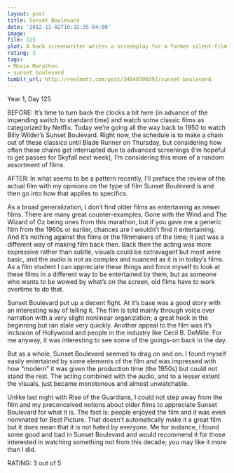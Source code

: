 ```yaml
---
layout: post
title: Sunset Boulevard
date: '2012-11-02T16:32:35-04:00'
image: 
film: 125
plot: A hack screenwriter writes a screenplay for a former silent-film star who has faded into Hollywood obscurity.
rating: 3
tags:
- Movie Marathon
- sunset boulevard
tumblr_url: http://reelmatt.com/post/34848706592/sunset-boulevard
---
```


Year 1, Day 125

BEFORE: It’s time to turn back the clocks a bit here (in advance of the impending switch to standard time) and watch some classic films as categorized by Netflix. Today we’re going all the way back to 1950 to watch Billy Wilder’s Sunset Boulevard. Right now, the schedule is to make a chain out of these classics until Blade Runner on Thursday, but considering how often these chains get interrupted due to advanced screenings (I’m hopeful to get passes for Skyfall next week), I’m considering this more of a random assortment of films.

AFTER: In what seems to be a pattern recently, I’ll preface the review of the actual film with my opinions on the type of film Sunset Boulevard is and then go into how that applies to specifics.

As a broad generalization, I don’t find older films as entertaining as newer films. There are many great counter-examples, Gone with the Wind and The Wizard of Oz being ones from this marathon, but if you gave me a generic film from the 1960s or earlier, chances are I wouldn’t find it entertaining. And it’s nothing against the films or the filmmakers of the time; it just was a different way of making film back then. Back then the acting was more expressive rather than subtle, visuals could be extravagant but most were basic, and the audio is not as complex and nuanced as it is in today’s films. As a film student I can appreciate these things and force myself to look at these films in a different way to be entertained by them, but as someone who wants to be wowed by what’s on the screen, old films have to work overtime to do that.

Sunset Boulevard put up a decent fight. At it’s base was a good story with an interesting way of telling it. The film is told mainly through voice over narration with a very slight nonlinear organization; a great hook in the beginning but ran stale very quickly. Another appeal to the film was it’s inclusion of Hollywood and people in the industry like Cecil B. DeMille. For me anyway, it was interesting to see some of the goings-on back in the day.

But as a whole, Sunset Boulevard seemed to drag on and on. I found myself easily entertained by some elements of the film and was impressed with how “modern” it was given the production time (the 1950s) but could not stand the rest. The acting combined with the audio, and to a lesser extent the visuals, just became monotonous and almost unwatchable.

Unlike last night with Rise of the Guardians, I could not step away from the film and my preconceived notions about older films to appreciate Sunset Boulevard for what it is. The fact is: people enjoyed the film and it was even nominated for Best Picture. That doesn’t automatically make it a great film but it does mean that it is not hated by everyone. Me for instance, I found some good and bad in Sunset Boulevard and would recommend it for those interested in watching something not from this decade; you may like it more than I did.

RATING: 3 out of 5
